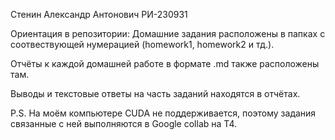 Стенин Александр Антонович РИ-230931

Ориентация в репозитории:
Домашние задания расположены в папках с соотвествующей нумерацией (homework1, homework2 и тд.).

Отчёты к каждой домашней работе в формате .md также расположены там.

Выводы и текстовые ответы на часть заданий находятся в отчётах.

P.S. На моём компьютере CUDA не поддерживается, поэтому задания связанные с ней выполняются в Google collab на T4.
